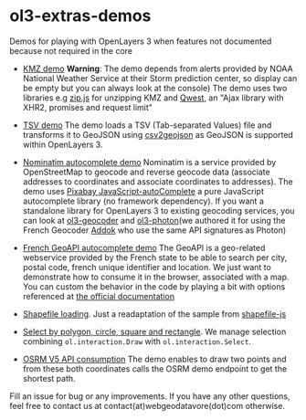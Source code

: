# ol3-extras-demos

Demos for playing with OpenLayers 3 when features not documented because not required in the core

* [KMZ demo](https://rawgit.com/webgeodatavore/ol3-extras-demos/master/kmz/demo-kmz.html) 
  **Warning**: The demo depends from alerts provided by NOAA National Weather Service at their Storm prediction center, so display can be empty but you can always look at the console)
  The demo uses two libraries e.g [zip.js](https://gildas-lormeau.github.io/zip.js/) for unzipping KMZ and [Qwest](https://github.com/pyrsmk/qwest),  an "Ajax library with XHR2, promises and request limit"

* [TSV demo](https://rawgit.com/webgeodatavore/ol3-extras-demos/master/tsv/demo-tsv.html)
  The demo loads a TSV (Tab-separated Values) file and transforms it to GeoJSON using [csv2geojson](https://github.com/mapbox/csv2geojson) as GeoJSON is supported within OpenLayers 3.

* [Nominatim autocomplete demo](https://rawgit.com/webgeodatavore/ol3-extras-demos/master/nominatim-autocomplete/demo-nominatim.html)
  Nominatim is a service provided by OpenStreetMap to geocode and reverse geocode data (associate addresses to coordinates and associate coordinates to addresses).
  The demo uses [Pixabay JavaScript-autoComplete](https://github.com/Pixabay/JavaScript-autoComplete) a pure JavaScript autocomplete library (no framework dependency).
  If you want a standalone library for OpenLayers 3 to existing geocoding services, you can look at [ol3-geocoder](https://github.com/jonataswalker/ol3-geocoder) and [ol3-photon](https://github.com/webgeodatavore/ol3-photon)(we authored it for using the French Geocoder [Addok](https://github.com/etalab/addok) who use the same API signatures as Photon)

* [French GeoAPI autocomplete demo](http://rawgit.com/webgeodatavore/ol3-extras-demos/master/french-geoapi-autocomplete/demo-french-geoapi.html)
  The GeoAPI is a geo-related webservice provided by the French state to be able to search per city, postal code, french unique identifier and location. We just want to demonstrate how to consume it in the browser, associated with a map. You can custom the behavior in the code by playing a bit with options referenced at [the official documentation](https://docs.geo.api.gouv.fr/)

* [Shapefile loading](https://rawgit.com/webgeodatavore/ol3-extras-demos/master/load_from_shapefile/index.html). Just a readaptation of the sample from [shapefile-js](https://github.com/calvinmetcalf/shapefile-js)

* [Select by polygon, circle, square and rectangle](https://rawgit.com/webgeodatavore/ol3-extras-demos/master/select-jsts/select-advanced.html). We manage selection combining `ol.interaction.Draw` with `ol.interaction.Select`.

* [OSRM V5 API consumption](https://rawgit.com/webgeodatavore/ol3-extras-demos/master/osrm-routing/routing-osrm.html)
  The demo enables to draw two points and from these both coordinates calls the OSRM demo endpoint to get the shortest path.


Fill an issue for bug or any improvements.
If you have any other questions, feel free to contact us at contact(at)webgeodatavore(dot)com otherwise.